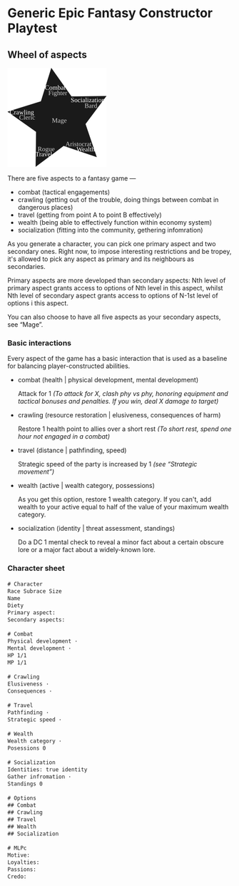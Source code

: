 # Generic Epic Fantasy Constructor Playtest

## Wheel of aspects

![Wheel of aspects](./wheel.png)

There are five aspects to a fantasy game —

 * combat (tactical engagements)
 * crawling (getting out of the trouble, doing things between combat in dangerous places)
 * travel (getting from point A to point B effectively)
 * wealth (being able to effectively function within economy system)
 * socialization (fitting into the community, gethering infomration)

As you generate a character, you can pick one primary aspect and two secondary ones.
Right now, to impose interesting restrictions and be tropey, it's allowed to pick any
aspect as primary and its neighbours as secondaries.

Primary aspects are more developed than secondary aspects: Nth level of primary aspect
grants access to options of Nth level in this aspect, whilst Nth level of secondary
aspect grants access to options of N-1st level of options i this aspect.

You can also choose to have all five aspects as your secondary aspects, see “Mage”.

### Basic interactions

Every aspect of the game has a basic interaction that is used as a baseline for balancing
player-constructed abilities.

 * combat (health | physical development, mental development)
 
   Attack for 1 *(To attack for X, clash phy vs phy, honoring equipment and tactical bonuses and penalties. If you win, deal X damage to target)*
   
 * crawling (resource restoration | elusiveness, consequences of harm)
 
   Restore 1 health point to allies over a short rest *(To short rest, spend one hour not engaged in a combat)*
   
 * travel (distance | pathfinding, speed)
 
   Strategic speed of the party is increased by 1 *(see “Strategic movement”)*
   
 * wealth (active | wealth category, possessions)

   As you get this option, restore 1 wealth category. If you can't, add wealth to your active equal to half of the value of your maximum wealth category.
   
 * socialization (identity | threat assessment, standings)
 
   Do a DC 1 mental check to reveal a minor fact about a certain obscure lore or a major fact about a widely-known lore.

### Character sheet

```
# Character
Race Subrace Size
Name
Diety
Primary aspect:
Secondary aspects:

# Combat
Physical development ·
Mental development ·
HP 1/1
MP 1/1

# Crawling
Elusiveness ·
Consequences ·

# Travel
Pathfinding ·
Strategic speed ·

# Wealth
Wealth category ·
Posessions 0

# Socialization
Identities: true identity
Gather infromation ·
Standings 0

# Options
## Combat
## Crawling
## Travel
## Wealth
## Socialization

# MLPc
Motive:
Loyalties:
Passions:
Credo:
```
